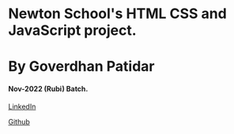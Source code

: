 # Newton School's HTML CSS and JavaScript project.
# By Goverdhan Patidar
#### Nov-2022 (Rubi) Batch.

<p><a href="https://www.linkedin.com/in/goverdhan-patidar/">LinkedIn</a></p>
<p><a href="https://github.com/goverdhanGithub">Github</a></p>
<p></p>

